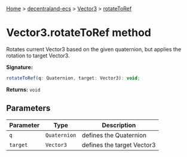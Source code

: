 [Home](./index) &gt; [decentraland-ecs](./decentraland-ecs.md) &gt; [Vector3](./decentraland-ecs.vector3.md) &gt; [rotateToRef](./decentraland-ecs.vector3.rotatetoref.md)

# Vector3.rotateToRef method

Rotates current Vector3 based on the given quaternion, but applies the rotation to target Vector3.

**Signature:**
```javascript
rotateToRef(q: Quaternion, target: Vector3): void;
```
**Returns:** `void`

## Parameters

|  Parameter | Type | Description |
|  --- | --- | --- |
|  `q` | `Quaternion` | defines the Quaternion |
|  `target` | `Vector3` | defines the target Vector3 |

